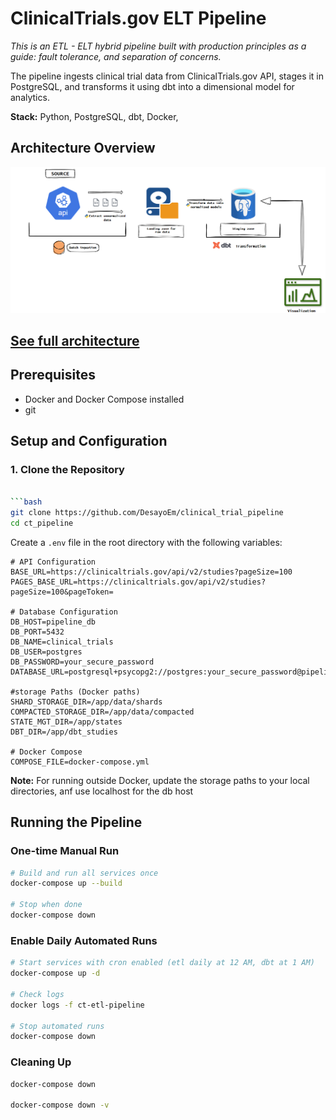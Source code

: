 # ClinicalTrials.gov ELT Pipeline

*This is an ETL - ELT hybrid pipeline built with production principles as a guide: fault tolerance, and separation of concerns.*

The pipeline ingests clinical trial data from ClinicalTrials.gov API, stages it in PostgreSQL, and transforms it using dbt into a dimensional model for analytics.

**Stack:** Python, PostgreSQL, dbt, Docker,

## Architecture Overview
![Alt text](documentation/architecture.png)


[See full architecture](documentation/ARCHITECTURE.md)
---

## Prerequisites

- Docker and Docker Compose installed
- git

## Setup and Configuration



### 1. Clone the Repository
```bash

```bash
git clone https://github.com/DesayoEm/clinical_trial_pipeline
cd ct_pipeline
```


Create a `.env` file in the root directory with the following variables:

```env
# API Configuration
BASE_URL=https://clinicaltrials.gov/api/v2/studies?pageSize=100
PAGES_BASE_URL=https://clinicaltrials.gov/api/v2/studies?pageSize=100&pageToken=

# Database Configuration 
DB_HOST=pipeline_db
DB_PORT=5432
DB_NAME=clinical_trials
DB_USER=postgres
DB_PASSWORD=your_secure_password
DATABASE_URL=postgresql+psycopg2://postgres:your_secure_password@pipeline_db:5432/clinical_trials

#storage Paths (Docker paths)
SHARD_STORAGE_DIR=/app/data/shards
COMPACTED_STORAGE_DIR=/app/data/compacted
STATE_MGT_DIR=/app/states
DBT_DIR=/app/dbt_studies

# Docker Compose
COMPOSE_FILE=docker-compose.yml
```
**Note:** For running outside Docker, update the storage paths to your local directories, anf use localhost for the db host
##  Running the Pipeline

###  One-time Manual Run
```bash
# Build and run all services once
docker-compose up --build

# Stop when done
docker-compose down

```
###   Enable Daily Automated Runs
```bash
# Start services with cron enabled (etl daily at 12 AM, dbt at 1 AM)
docker-compose up -d

# Check logs
docker logs -f ct-etl-pipeline

# Stop automated runs
docker-compose down
```

### Cleaning Up

```bash
docker-compose down

docker-compose down -v

```


